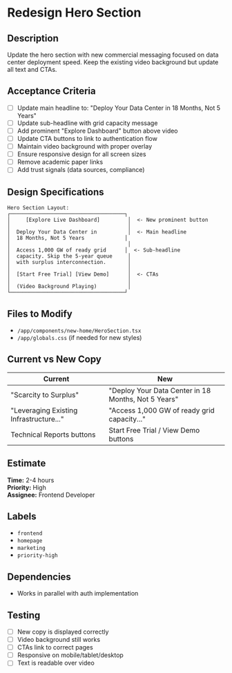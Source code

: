 # Redesign Hero Section

## Description
Update the hero section with new commercial messaging focused on data center deployment speed. Keep the existing video background but update all text and CTAs.

## Acceptance Criteria
- [ ] Update main headline to: "Deploy Your Data Center in 18 Months, Not 5 Years"
- [ ] Update sub-headline with grid capacity message
- [ ] Add prominent "Explore Dashboard" button above video
- [ ] Update CTA buttons to link to authentication flow
- [ ] Maintain video background with proper overlay
- [ ] Ensure responsive design for all screen sizes
- [ ] Remove academic paper links
- [ ] Add trust signals (data sources, compliance)

## Design Specifications
```
Hero Section Layout:
┌─────────────────────────────────────┐
│     [Explore Live Dashboard]         │  <- New prominent button
│                                      │
│  Deploy Your Data Center in          │  <- Main headline
│  18 Months, Not 5 Years             │
│                                      │
│  Access 1,000 GW of ready grid      │  <- Sub-headline
│  capacity. Skip the 5-year queue     │
│  with surplus interconnection.       │
│                                      │
│  [Start Free Trial] [View Demo]      │  <- CTAs
│                                      │
│  (Video Background Playing)          │
└─────────────────────────────────────┘
```

## Files to Modify
- `/app/components/new-home/HeroSection.tsx`
- `/app/globals.css` (if needed for new styles)

## Current vs New Copy
| Current | New |
|---------|-----|
| "Scarcity to Surplus" | "Deploy Your Data Center in 18 Months, Not 5 Years" |
| "Leveraging Existing Infrastructure..." | "Access 1,000 GW of ready grid capacity..." |
| Technical Reports buttons | Start Free Trial / View Demo buttons |

## Estimate
**Time:** 2-4 hours  
**Priority:** High  
**Assignee:** Frontend Developer

## Labels
- `frontend`
- `homepage`
- `marketing`
- `priority-high`

## Dependencies
- Works in parallel with auth implementation

## Testing
- [ ] New copy is displayed correctly
- [ ] Video background still works
- [ ] CTAs link to correct pages
- [ ] Responsive on mobile/tablet/desktop
- [ ] Text is readable over video